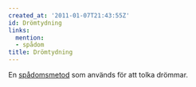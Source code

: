 ```yaml
---
created_at: '2011-01-07T21:43:55Z'
id: Drömtydning
links:
  mention:
  - spådom
title: Drömtydning
---
```


En [spådomsmetod] som används för att tolka drömmar.

  [spådomsmetod]: spådom
